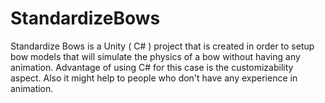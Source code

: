 # StandardizeBows
Standardize Bows is a Unity ( C# ) project that is created in order to setup bow models that will simulate the physics of a bow without having any animation. Advantage of using C# for this case is the customizability aspect. Also it might help to people who don't have any experience in animation.
